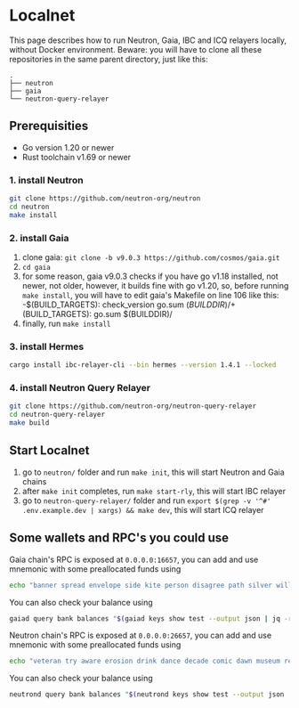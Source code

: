 # Localnet

This page describes how to run Neutron, Gaia, IBC and ICQ relayers locally, without Docker environment.
Beware: you will have to clone all these repositories in the same parent directory, just like this:
```
.
├── neutron
├── gaia
└── neutron-query-relayer
```

## Prerequisities

- Go version 1.20 or newer
- Rust toolchain v1.69 or newer

### 1. install Neutron

```bash
git clone https://github.com/neutron-org/neutron
cd neutron
make install
```

### 2. install Gaia

1. clone gaia: `git clone -b v9.0.3 https://github.com/cosmos/gaia.git`
2. `cd gaia`
3. for some reason, gaia v9.0.3 checks if you have go v1.18 installed,
   not newer, not older, however, it builds fine with go v1.20, so, before
   running `make install`, you will have to edit gaia's Makefile on line 106
   like this:
  -$(BUILD_TARGETS): check_version go.sum $(BUILDDIR)/
  +$(BUILD_TARGETS): go.sum $(BUILDDIR)/
4. finally, run `make install`

### 3. install Hermes

```bash
cargo install ibc-relayer-cli --bin hermes --version 1.4.1 --locked
```

### 4. install Neutron Query Relayer

```bash
git clone https://github.com/neutron-org/neutron-query-relayer
cd neutron-query-relayer
make build
```

## Start Localnet

1. go to `neutron/` folder and run `make init`, this will start Neutron and Gaia chains
2. after `make init` completes, run `make start-rly`, this will start IBC relayer
3. go to `neutron-query-relayer/` folder and run `export $(grep -v '^#' .env.example.dev | xargs) && make dev`, this will start ICQ relayer 

## Some wallets and RPC's you could use

Gaia chain's RPC is exposed at `0.0.0.0:16657`,
you can add and use mnemonic with some preallocated funds using

```bash
echo "banner spread envelope side kite person disagree path silver will brother under couch edit food venture squirrel civil budget number acquire point work mass" | gaiad keys add test --recover
```

You can also check your balance using
```bash
gaiad query bank balances "$(gaiad keys show test --output json | jq -r '.address')" --node tcp://0.0.0.0:16657
```

Neutron chain's RPC is exposed at `0.0.0.0:26657`,
you can add and use mnemonic with some preallocated funds using

```bash
echo "veteran try aware erosion drink dance decade comic dawn museum release episode original list ability owner size tuition surface ceiling depth seminar capable only" | neutrond keys add test --recover
```

You can also check your balance using

```bash
neutrond query bank balances "$(neutrond keys show test --output json | jq -r '.address')" --node tcp://0.0.0.0:26657
```
